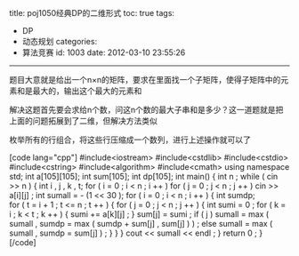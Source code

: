 title: poj1050经典DP的二维形式
toc: true
tags:
  - DP
  - 动态规划
categories:
  - 算法竞赛
id: 1003
date: 2012-03-10 23:55:26
---

题目大意就是给出一个n×n的矩阵，要求在里面找一个子矩阵，使得子矩阵中的元素和是最大的，输出这个最大的元素和

解决这题首先要会求给n个数，问这n个数的最大子串和是多少？这一道题就是把上面的问题拓展到了二维，但解决方法类似

枚举所有的行组合，将这些行压缩成一个数列，进行上述操作就可以了

[code lang="cpp"]
#include&lt;iostream&gt;
#include&lt;cstdlib&gt;
#include&lt;cstdio&gt;
#include&lt;cstring&gt;
#include&lt;algorithm&gt;
#include&lt;cmath&gt;
using namespace std;
int a[105][105];
int sum[105];
int dp[105];
int main()
{
    int n ;
    while ( cin &gt;&gt; n )
    {
        int i , j , k , t;
        for ( i = 0 ; i &lt; n ; i ++ )
            for ( j = 0 ; j &lt; n ; j ++ )
                cin &gt;&gt; a[i][j] ;
        int sumall = - (1 &lt;&lt; 30 );
        for ( i = 0 ; i &lt; n  ; i ++ )
        {
            int sumdp;    
            for ( t = i + 1 ; t &lt;= n ; t ++ )
            {
                for ( j = 0 ; j &lt; n ; j ++ )
                {
                    int sumi = 0 ;
                    for ( k = i ; k &lt; t ; k ++ )
                    {
                        sumi += a[k][j] ;
                    }
                     sum[j] = sumi ;
                    if ( j )
                        sumall = max ( sumall , sumdp = max ( sumdp + sum[j] , sum[j] ) ) ;
                    else
                       sumall = max ( sumall , sumdp = sum[j] ) ;
                }
            }
        }
        cout &lt;&lt; sumall &lt;&lt; endl ; 
    }
    return 0 ;
}
[/code]